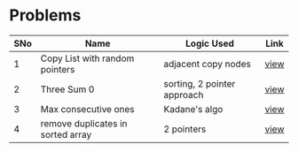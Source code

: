 # Problems

SNo | Name | Logic Used | Link |
----|------|------------|------|
1 | Copy List with random pointers | adjacent copy nodes | [view](clone_list.cpp)
2 | Three Sum 0 | sorting, 2 pointer approach | [view](Three_sum.cpp)
3 | Max consecutive ones | Kadane's algo | [view](max_consecutive_ones.cpp)
4 | remove duplicates in sorted array | 2 pointers | [view](remove_duplicates_sorted.cpp)